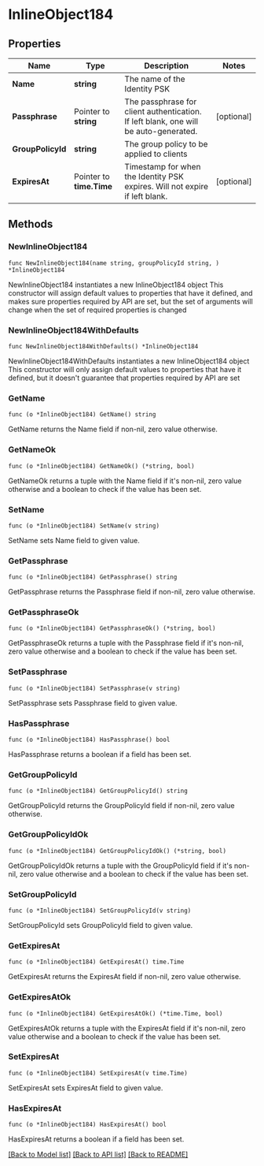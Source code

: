 # InlineObject184

## Properties

Name | Type | Description | Notes
------------ | ------------- | ------------- | -------------
**Name** | **string** | The name of the Identity PSK | 
**Passphrase** | Pointer to **string** | The passphrase for client authentication. If left blank, one will be auto-generated. | [optional] 
**GroupPolicyId** | **string** | The group policy to be applied to clients | 
**ExpiresAt** | Pointer to **time.Time** | Timestamp for when the Identity PSK expires. Will not expire if left blank. | [optional] 

## Methods

### NewInlineObject184

`func NewInlineObject184(name string, groupPolicyId string, ) *InlineObject184`

NewInlineObject184 instantiates a new InlineObject184 object
This constructor will assign default values to properties that have it defined,
and makes sure properties required by API are set, but the set of arguments
will change when the set of required properties is changed

### NewInlineObject184WithDefaults

`func NewInlineObject184WithDefaults() *InlineObject184`

NewInlineObject184WithDefaults instantiates a new InlineObject184 object
This constructor will only assign default values to properties that have it defined,
but it doesn't guarantee that properties required by API are set

### GetName

`func (o *InlineObject184) GetName() string`

GetName returns the Name field if non-nil, zero value otherwise.

### GetNameOk

`func (o *InlineObject184) GetNameOk() (*string, bool)`

GetNameOk returns a tuple with the Name field if it's non-nil, zero value otherwise
and a boolean to check if the value has been set.

### SetName

`func (o *InlineObject184) SetName(v string)`

SetName sets Name field to given value.


### GetPassphrase

`func (o *InlineObject184) GetPassphrase() string`

GetPassphrase returns the Passphrase field if non-nil, zero value otherwise.

### GetPassphraseOk

`func (o *InlineObject184) GetPassphraseOk() (*string, bool)`

GetPassphraseOk returns a tuple with the Passphrase field if it's non-nil, zero value otherwise
and a boolean to check if the value has been set.

### SetPassphrase

`func (o *InlineObject184) SetPassphrase(v string)`

SetPassphrase sets Passphrase field to given value.

### HasPassphrase

`func (o *InlineObject184) HasPassphrase() bool`

HasPassphrase returns a boolean if a field has been set.

### GetGroupPolicyId

`func (o *InlineObject184) GetGroupPolicyId() string`

GetGroupPolicyId returns the GroupPolicyId field if non-nil, zero value otherwise.

### GetGroupPolicyIdOk

`func (o *InlineObject184) GetGroupPolicyIdOk() (*string, bool)`

GetGroupPolicyIdOk returns a tuple with the GroupPolicyId field if it's non-nil, zero value otherwise
and a boolean to check if the value has been set.

### SetGroupPolicyId

`func (o *InlineObject184) SetGroupPolicyId(v string)`

SetGroupPolicyId sets GroupPolicyId field to given value.


### GetExpiresAt

`func (o *InlineObject184) GetExpiresAt() time.Time`

GetExpiresAt returns the ExpiresAt field if non-nil, zero value otherwise.

### GetExpiresAtOk

`func (o *InlineObject184) GetExpiresAtOk() (*time.Time, bool)`

GetExpiresAtOk returns a tuple with the ExpiresAt field if it's non-nil, zero value otherwise
and a boolean to check if the value has been set.

### SetExpiresAt

`func (o *InlineObject184) SetExpiresAt(v time.Time)`

SetExpiresAt sets ExpiresAt field to given value.

### HasExpiresAt

`func (o *InlineObject184) HasExpiresAt() bool`

HasExpiresAt returns a boolean if a field has been set.


[[Back to Model list]](../README.md#documentation-for-models) [[Back to API list]](../README.md#documentation-for-api-endpoints) [[Back to README]](../README.md)


